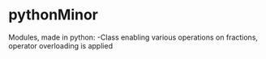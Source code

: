 # pythonMinor
Modules, made in python:
-Class enabling various operations on fractions, operator overloading is applied
